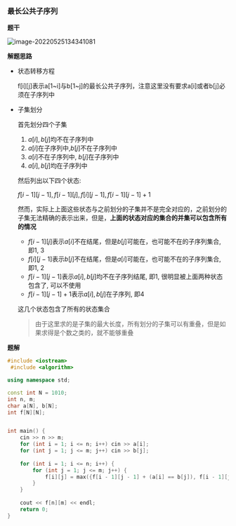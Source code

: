 ### 最长公共子序列

**题干**

![image-20220525134341081](http://www.cdn.liver0377.xyz/typora/202205251343153.png)

**解题思路**

- 状态转移方程

  f[i\][j\]表示a[1\~i]与b[1~j]的最长公共子序列，注意这里没有要求a[i]或者b[j]必须在子序列中

- 子集划分

  首先划分四个子集

  1. $a[i],b[j]$均不在子序列中
  2. $a[i]$在子序列中,$b[j]$不在子序列中
  3. $a[i]$不在子序列中, $b[j]$在子序列中
  4. $a[i],b[j]$均在子序列中

  然后列出以下四个状态:

  $f[i - 1][j - 1], f[i - 1][j], f[i][j - 1],f[i - 1][j - 1] + 1$

  然而，实际上上面这些状态与之前划分的子集并不是完全对应的，之前划分的子集无法精确的表示出来，但是，**上面的状态对应的集合的并集可以包含所有的情况**

  - $f[i - 1][j]$表示$a[i]$不在结尾，但是$b[j]$可能在，也可能不在的子序列集合, 即1, 3
  - $f[i][j - 1]$表示$b[j]$不在结尾，但是$a[i]$可能在，也可能不在的子序列集合, 即1, 2
  - $f[i - 1][j - 1]$表示$a[i], b[j]$均不在子序列结尾, 即1, 很明显被上面两种状态包含了, 可以不使用
  - $f[i - 1][j - 1] + 1$表示$a[i], b[j]$在子序列, 即4

  这几个状态包含了所有的状态集合

  > 由于这里求的是子集的最大长度，所有划分的子集可以有重叠，但是如果求得是个数之类的，就不能够重叠
  
  

**题解**

```cpp
#include <iostream>
 #include <algorithm>

using namespace std;

const int N = 1010;
int n, m;
char a[N], b[N];
int f[N][N];


int main() {
    cin >> n >> m;
    for (int i = 1; i <= n; i++) cin >> a[i];
    for (int j = 1; j <= m; j++) cin >> b[j];
    
    for (int i = 1; i <= n; i++) {
        for (int j = 1; j <= m; j++) {
            f[i][j] = max({f[i - 1][j - 1] + (a[i] == b[j]), f[i - 1][j], f[i][j - 1]});
        }
    }
    
    cout << f[n][m] << endl;
    return 0;
}
```

